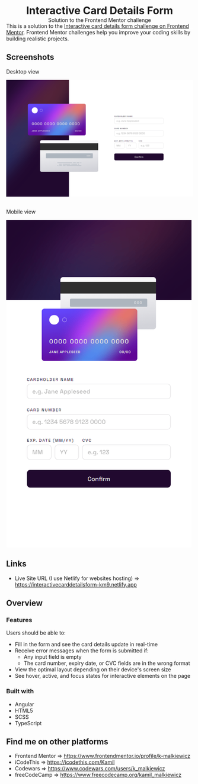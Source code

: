 <h1 align="center" style="margin: 0">Interactive Card Details Form</h1>
<p align="center" style="margin: 0">Solution to the Frontend Mentor challenge</p>

<hr style="background: #fff">

<p style="margin-top: -30px">This is a solution to the <a href="https://www.frontendmentor.io/challenges/interactive-card-details-form-XpS8cKZDWw">Interactive card details form challenge on Frontend Mentor</a>. Frontend Mentor challenges help you improve your coding skills by building realistic projects.</p>

## Screenshots

Desktop view

<img src="./src/assets/screenshots/screenshot_desktop.png">
<hr style="background: #fff">

Mobile view

<img src="./src/assets/screenshots/screenshot_mobile.png" style="text-align: center">

## Links

- Live Site URL (I use Netlify for websites hosting) ⇒ https://interactivecarddetailsform-km9.netlify.app

## Overview

### Features

Users should be able to:

- Fill in the form and see the card details update in real-time
- Receive error messages when the form is submitted if:
  - Any input field is empty
  - The card number, expiry date, or CVC fields are in the wrong format
- View the optimal layout depending on their device's screen size
- See hover, active, and focus states for interactive elements on the page

### Built with

- Angular
- HTML5
- SCSS
- TypeScript

## Find me on other platforms

- Frontend Mentor ⇒ https://www.frontendmentor.io/profile/k-malkiewicz
- iCodeThis ⇒ https://icodethis.com/Kamil
- Codewars ⇒ https://www.codewars.com/users/k_malkiewicz
- freeCodeCamp ⇒ https://www.freecodecamp.org/kamil_malkiewicz